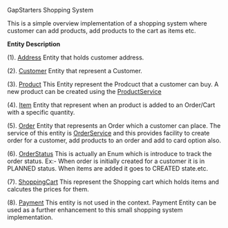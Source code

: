 GapStarters Shopping System

This is a simple overview implementation of a shopping system where customer can add products, add products to the cart as items etc.

**Entity Description**

(1). [Address](entity/Address.java)
Entity that holds customer address.

(2). [Customer](entity/Customer.java) Entity that represent a Customer. 

(3). [Product](entity/Product.java) This Entity represent the Prodcuct that a customer can buy. A new product can be created using the [ProductService](service/ProductService.java)

(4). [Item](item) Entity that represent when an product is added to an Order/Cart with a specific quantity. 

(5). [Order](entity/Order.java) Entity that represents an Order which a customer can place. The service of this entity is [OrderService](service/OrderService.java) and this provides facility to create order for a customer, add products to an order and add to card option also. 

(6). [OrderStatus](entity/OrderStatus.java) This is actually an Enum which is introduce to track the order status.  Ex:- When order is initially created for a customer it is in PLANNED status. When items are added it goes to CREATED state.etc.

(7). [ShoppingCart](entity/ShoppingCart.java) This represent the Shopping cart which holds items and calcutes the prices for them. 

(8). [Payment](entity/Payment.java) This entity is not used in the context. Payment Entity can be used as a further enhancement to this small shopping system implementation.

